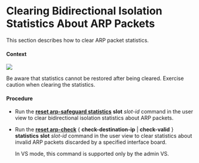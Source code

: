 Clearing Bidirectional Isolation Statistics About ARP Packets
=============================================================

This section describes how to clear ARP packet statistics.

#### Context

![](../../../../public_sys-resources/notice_3.0-en-us.png) 

Be aware that statistics cannot be restored after being cleared. Exercise caution when clearing the statistics.



#### Procedure

* Run the [**reset arp-safeguard statistics**](cmdqueryname=reset+arp-safeguard+statistics) **slot** *slot-id* command in the user view to clear bidirectional isolation statistics about ARP packets.
* Run the [**reset arp-check**](cmdqueryname=reset+arp-check) { **check-destination-ip** | **check-valid** } **statistics** **slot** *slot-id* command in the user view to clear statistics about invalid ARP packets discarded by a specified interface board.
  
  
  
  In VS mode, this command is supported only by the admin VS.